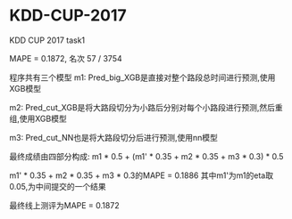 # KDD-CUP-2017
KDD CUP 2017 task1

MAPE = 0.1872, 名次 57 / 3754

程序共有三个模型
m1: Pred_big_XGB是直接对整个路段总时间进行预测,使用XGB模型

m2: Pred_cut_XGB是将大路段切分为小路后分别对每个小路段进行预测,然后重组,使用XGB模型

m3: Pred_cut_NN也是将大路段切分后进行预测,使用nn模型


最终成绩由四部分构成:
m1 * 0.5 + (m1' * 0.35 + m2 * 0.35 + m3 * 0.3) * 0.5

m1' * 0.35 + m2 * 0.35 + m3 * 0.3的MAPE = 0.1886
其中m1'为m1的eta取0.05,为中间提交的一个结果

最终线上测评为MAPE = 0.1872

